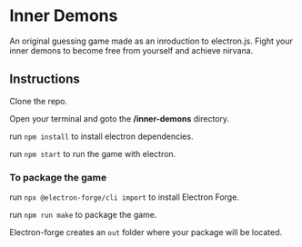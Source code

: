 # Inner Demons

An original guessing game made as an inroduction to electron.js.
Fight your inner demons to become free from yourself and achieve nirvana.

## Instructions

Clone the repo.

Open your terminal and goto the **/inner-demons** directory.

run `npm install` to install electron dependencies.

run `npm start` to run the game with electron.

### To package the game

run `npx @electron-forge/cli import` to install Electron Forge.

run `npm run make` to package the game.

Electron-forge creates an `out` folder where your package will be located.